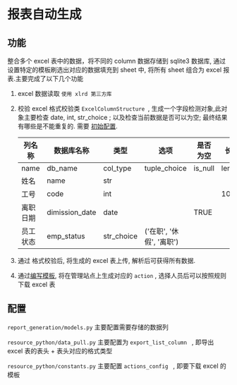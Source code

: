 # 报表自动生成

## 功能

整合多个 excel 表中的数据，将不同的 column 数据存储到 sqlite3 数据库, 通过设置特定的模板刷选出对应的数据填充到 sheet 中,
 将所有 sheet 组合为 excel 报表.主要完成了以下几个功能

1. excel 数据读取 `使用 xlrd 第三方库`

2. 校验 excel 格式校验类 `ExcelColumnStructure `, 生成一个字段检测对象,此对象主要检查 date, int, str_choice ;
以及检查当前数据是否可以为空; 最终结果有哪些是不能重复的. 需要
[初始配置](https://github.com/fhrl94/ReportGeneration/blob/4a88cfd9dbf3a4ba11c7943c1d2aec318cbc7afe/resource_python/data_pull.py#L153).

   | 列名称   | 数据库名称     | 类型       | 选项                     | 是否为空 | 长度   | 重复项检查 |
   | -------- | -------------- | ---------- | ------------------------ | -------- | ------ | ---------- |
   | name     | db_name        | col_type   | tuple_choice             | is_null  | length | repeat     |
   | 姓名     | name           | str        |                          |          |        |            |
   | 工号     | code           | int        |                          |          | 10     | TRUE       |
   | 离职日期 | dimission_date | date       |                          | TRUE     |        |            |
   | 员工状态 | emp_status     | str_choice | ('在职', '休假', '离职') |          |        |            |

3. 通过 格式校验后, 将生成的 excel 表上传, 解析后可获得所有数据.

4. 通过[编写模板](https://github.com/fhrl94/ReportGeneration/blob/4a88cfd9dbf3a4ba11c7943c1d2aec318cbc7afe/resource_python/constants.py#L14), 将在管理站点上生成对应的 `action` , 选择人员后可以按照规则下载 excel 表

##  配置

`report_generation/models.py`  主要配置需要存储的数据列

`resource_python/data_pull.py`  主要配置为 `export_list_column ` , 即导出 excel 表的表头 + 表头对应的格式类型

`resource_python/constants.py`  主要配置 `actions_config ` , 即要下载 excel 的模板